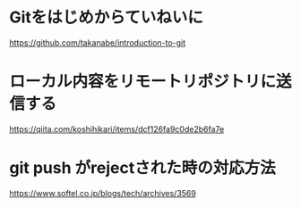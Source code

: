 # Gitをはじめからていねいに
https://github.com/takanabe/introduction-to-git

# ローカル内容をリモートリポジトリに送信する
https://qiita.com/koshihikari/items/dcf126fa9c0de2b6fa7e

# git push がrejectされた時の対応方法
https://www.softel.co.jp/blogs/tech/archives/3569